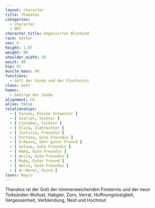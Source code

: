 ```yaml
---
layout: character
title: Thanatos
categories:
  - character
  - NPC
character_title: Ungenierter Bluthund
race: Götter
sex: m
height: 1.87
weight: 90
shoulder_width: 50
waist: 80
hip: 92
muscle_mass: 40
functions:
  - Gott der Sünde und der Finsternis
class: Gott
homes:
  - Gebirge der Sünde
alignment: CG
alive: false
relationships:
  - [ Farone, Kleine Schwester ]
  - [ Scarlet, Tochter ]
  - [ Cinnabar, Tochter ]
  - [ Eliza, Ziehtochter ]
  - [ Justicia, Freundin ]
  - [ Fortuna, Gute Freundin ]
  - [ U-Ranos, Sehr guter Freund ]
  - [ Seloue, Gute Freundin ]
  - [ Hama, Gute Freundin ]
  - [ Avila, Gute Freundin ]
  - [ Mudo, Guter Freund ]
  - [ Amlin, Gute Freundin ]
  - [ Ar-Merer, Feind ]
lover: Nayru
---
```


Thanatos ist der Gott der nimmerweichenden Finsternis und der neun Todsünden Wollust, Habgier, Zorn, Verrat,
Hoffnungslosigkeit, Vergessenheit, Verblendung, Neid und Hochmut